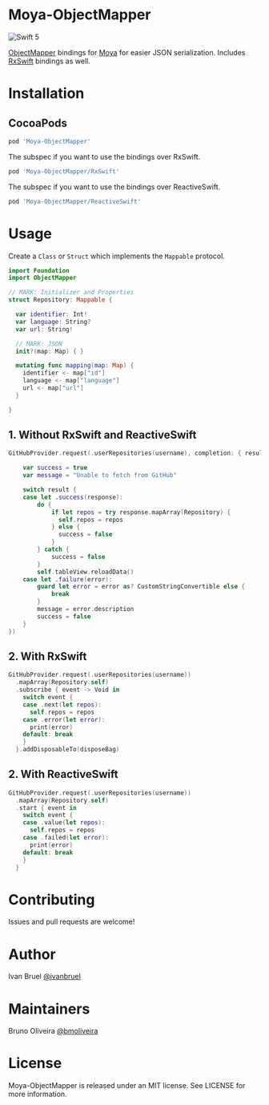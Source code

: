 Moya-ObjectMapper
============
![Swift 5](https://img.shields.io/badge/Swift-5-blue.svg)

[ObjectMapper](https://github.com/Hearst-DD/ObjectMapper) bindings for
[Moya](https://github.com/Moya/Moya) for easier JSON serialization.
Includes [RxSwift](https://github.com/ReactiveX/RxSwift/) bindings as well.

# Installation

## CocoaPods

```ruby
pod 'Moya-ObjectMapper'
```

The subspec if you want to use the bindings over RxSwift.

```ruby
pod 'Moya-ObjectMapper/RxSwift'
```

The subspec if you want to use the bindings over ReactiveSwift.

```ruby
pod 'Moya-ObjectMapper/ReactiveSwift'
```

# Usage

Create a `Class` or `Struct` which implements the `Mappable` protocol.

```swift
import Foundation
import ObjectMapper

// MARK: Initializer and Properties
struct Repository: Mappable {

  var identifier: Int!
  var language: String?
  var url: String!

  // MARK: JSON
  init?(map: Map) { }

  mutating func mapping(map: Map) {
    identifier <- map["id"]
    language <- map["language"]
    url <- map["url"]
  }

}
```

## 1. Without RxSwift and ReactiveSwift

```swift
GitHubProvider.request(.userRepositories(username), completion: { result in

    var success = true
    var message = "Unable to fetch from GitHub"

    switch result {
    case let .success(response):
        do {
            if let repos = try response.mapArray(Repository) {
              self.repos = repos
            } else {
              success = false
            }
        } catch {
            success = false
        }
        self.tableView.reloadData()
    case let .failure(error):
        guard let error = error as? CustomStringConvertible else {
            break
        }
        message = error.description
        success = false
    }
})

```

## 2. With RxSwift

```swift
GitHubProvider.request(.userRepositories(username))
  .mapArray(Repository.self)
  .subscribe { event -> Void in
    switch event {
    case .next(let repos):
      self.repos = repos
    case .error(let error):
      print(error)
    default: break
    }
  }.addDisposableTo(disposeBag)
```


## 2. With ReactiveSwift

```swift
GitHubProvider.request(.userRepositories(username))
  .mapArray(Repository.self)
  .start { event in
    switch event {
    case .value(let repos):
      self.repos = repos
    case .failed(let error):
      print(error)
    default: break
    }
  }
```

# Contributing

Issues and pull requests are welcome!

# Author

Ivan Bruel [@ivanbruel](https://twitter.com/ivanbruel)

# Maintainers

Bruno Oliveira [@bmoliveira](https://twitter.com/bmoliveira)


# License

Moya-ObjectMapper is released under an MIT license. See LICENSE for more information.
